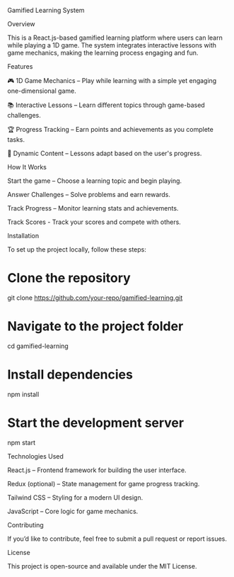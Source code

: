 Gamified Learning System

Overview

This is a React.js-based gamified learning platform where users can learn while playing a 1D game. The system integrates interactive lessons with game mechanics, making the learning process engaging and fun.

Features

🎮 1D Game Mechanics – Play while learning with a simple yet engaging one-dimensional game.

📚 Interactive Lessons – Learn different topics through game-based challenges.

🏆 Progress Tracking – Earn points and achievements as you complete tasks.

🔄 Dynamic Content – Lessons adapt based on the user's progress.


How It Works

Start the game – Choose a learning topic and begin playing.

Answer Challenges – Solve problems and earn rewards.

Track Progress – Monitor learning stats and achievements.

Track Scores - Track your scores and compete with others.

Installation

To set up the project locally, follow these steps:

# Clone the repository
git clone https://github.com/your-repo/gamified-learning.git

# Navigate to the project folder
cd gamified-learning

# Install dependencies
npm install

# Start the development server
npm start

Technologies Used

React.js – Frontend framework for building the user interface.

Redux (optional) – State management for game progress tracking.

Tailwind CSS – Styling for a modern UI design.

JavaScript – Core logic for game mechanics.

Contributing

If you’d like to contribute, feel free to submit a pull request or report issues.

License

This project is open-source and available under the MIT License.